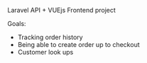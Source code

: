 Laravel API + VUEjs Frontend project

Goals:
 - Tracking order history
 - Being able to create order up to checkout
 - Customer look ups
